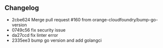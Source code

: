 ## Changelog
* 2cbe624 Merge pull request #160 from orange-cloudfoundry/bump-go-version
* 0749c56 fix security issue
* da27ccd fix linter error
* 2335ee3 bump go version and add golangci
